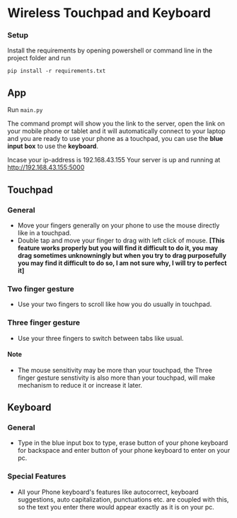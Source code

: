 # Wireless Touchpad and Keyboard

### Setup
 
Install the requirements by opening powershell or command line in the project folder and run

```shell
pip install -r requirements.txt
```

## App
Run `main.py`

The command prompt will show you the link to the server, open the link on your mobile phone or tablet and it will automatically connect to your laptop and you are ready to use your phone as a touchpad, you can use the **blue input box** to use the **keyboard**.

Incase your ip-address is 192.168.43.155
Your server is up and running at http://192.168.43.155:5000

## Touchpad

### General
- Move your fingers generally on your phone to use the mouse directly like in a touchpad.
- Double tap and move your finger to drag with left click of mouse. __[This feature works properly but you will find it difficult to do it, you may drag sometimes unknowningly but when you try to drag purposefully you may find it difficult to do so, I am not sure why, I will try to perfect it]__

### Two finger gesture

- Use your two fingers to scroll like how you do usually in touchpad.

### Three finger gesture

- Use your three fingers to switch between tabs like usual.

#### Note

- The mouse sensitivity may be more than your touchpad, the Three finger gesture senstivity is also more than your touchpad, will make mechanism to reduce it or increase it later.

## Keyboard

### General
- Type in the blue input box to type, erase button of your phone keyboard for backspace and enter button of your phone keyboard to enter on your pc.

### Special Features
- All your Phone keyboard's features like autocorrect, keyboard suggestions, auto capitalization, punctuations etc. are coupled with this, so the text you enter there would appear exactly as it is on your pc.